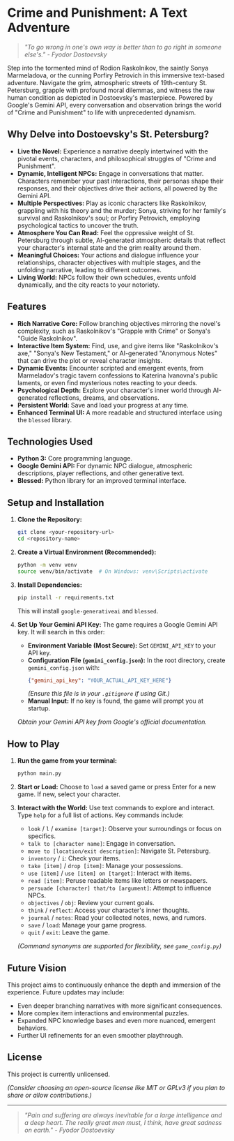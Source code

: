 # Crime and Punishment: A Text Adventure

> *"To go wrong in one's own way is better than to go right in someone else's." - Fyodor Dostoevsky*

Step into the tormented mind of Rodion Raskolnikov, the saintly Sonya Marmeladova, or the cunning Porfiry Petrovich in this immersive text-based adventure. Navigate the grim, atmospheric streets of 19th-century St. Petersburg, grapple with profound moral dilemmas, and witness the raw human condition as depicted in Dostoevsky's masterpiece. Powered by Google's Gemini API, every conversation and observation brings the world of "Crime and Punishment" to life with unprecedented dynamism.

## Why Delve into Dostoevsky's St. Petersburg?

* **Live the Novel:** Experience a narrative deeply intertwined with the pivotal events, characters, and philosophical struggles of "Crime and Punishment".
* **Dynamic, Intelligent NPCs:** Engage in conversations that matter. Characters remember your past interactions, their personas shape their responses, and their objectives drive their actions, all powered by the Gemini API.
* **Multiple Perspectives:** Play as iconic characters like Raskolnikov, grappling with his theory and the murder; Sonya, striving for her family's survival and Raskolnikov's soul; or Porfiry Petrovich, employing psychological tactics to uncover the truth.
* **Atmosphere You Can Read:** Feel the oppressive weight of St. Petersburg through subtle, AI-generated atmospheric details that reflect your character's internal state and the grim reality around them.
* **Meaningful Choices:** Your actions and dialogue influence your relationships, character objectives with multiple stages, and the unfolding narrative, leading to different outcomes.
* **Living World:** NPCs follow their own schedules, events unfold dynamically, and the city reacts to your notoriety.

## Features

* **Rich Narrative Core:** Follow branching objectives mirroring the novel's complexity, such as Raskolnikov's "Grapple with Crime" or Sonya's "Guide Raskolnikov".
* **Interactive Item System:** Find, use, and give items like "Raskolnikov's axe," "Sonya's New Testament," or AI-generated "Anonymous Notes" that can drive the plot or reveal character insights.
* **Dynamic Events:** Encounter scripted and emergent events, from Marmeladov's tragic tavern confessions to Katerina Ivanovna's public laments, or even find mysterious notes reacting to your deeds.
* **Psychological Depth:** Explore your character's inner world through AI-generated reflections, dreams, and observations.
* **Persistent World:** Save and load your progress at any time.
* **Enhanced Terminal UI:** A more readable and structured interface using the `blessed` library.

## Technologies Used

* **Python 3:** Core programming language.
* **Google Gemini API:** For dynamic NPC dialogue, atmospheric descriptions, player reflections, and other generative text.
* **Blessed:** Python library for an improved terminal interface.

## Setup and Installation

1.  **Clone the Repository:**
    ```bash
    git clone <your-repository-url>
    cd <repository-name>
    ```
2.  **Create a Virtual Environment (Recommended):**
    ```bash
    python -m venv venv
    source venv/bin/activate  # On Windows: venv\Scripts\activate
    ```
3.  **Install Dependencies:**
    ```bash
    pip install -r requirements.txt 
    ```
    This will install `google-generativeai` and `blessed`.
4.  **Set Up Your Gemini API Key:**
    The game requires a Google Gemini API key. It will search in this order:
    * **Environment Variable (Most Secure):** Set `GEMINI_API_KEY` to your API key.
    * **Configuration File (`gemini_config.json`):** In the root directory, create `gemini_config.json` with:
        ```json
        {"gemini_api_key": "YOUR_ACTUAL_API_KEY_HERE"}
        ```
        *(Ensure this file is in your `.gitignore` if using Git.)*
    * **Manual Input:** If no key is found, the game will prompt you at startup.

    *Obtain your Gemini API key from Google's official documentation.*

## How to Play

1.  **Run the game from your terminal:**
    ```bash
    python main.py
    ```
   
2.  **Start or Load:** Choose to `load` a saved game or press Enter for a new game. If new, select your character.
3.  **Interact with the World:**
    Use text commands to explore and interact. Type `help` for a full list of actions. Key commands include:

    * `look` / `l` / `examine [target]`: Observe your surroundings or focus on specifics.
    * `talk to [character name]`: Engage in conversation.
    * `move to [location/exit description]`: Navigate St. Petersburg.
    * `inventory` / `i`: Check your items.
    * `take [item]` / `drop [item]`: Manage your possessions.
    * `use [item]` / `use [item] on [target]`: Interact with items.
    * `read [item]`: Peruse readable items like letters or newspapers.
    * `persuade [character] that/to [argument]`: Attempt to influence NPCs.
    * `objectives` / `obj`: Review your current goals.
    * `think` / `reflect`: Access your character's inner thoughts.
    * `journal` / `notes`: Read your collected notes, news, and rumors.
    * `save` / `load`: Manage your game progress.
    * `quit` / `exit`: Leave the game.

    *(Command synonyms are supported for flexibility, see `game_config.py`)*

## Future Vision

This project aims to continuously enhance the depth and immersion of the experience. Future updates may include:

* Even deeper branching narratives with more significant consequences.
* More complex item interactions and environmental puzzles.
* Expanded NPC knowledge bases and even more nuanced, emergent behaviors.
* Further UI refinements for an even smoother playthrough.

## License

This project is currently unlicensed.

*(Consider choosing an open-source license like MIT or GPLv3 if you plan to share or allow contributions.)*

---

> *"Pain and suffering are always inevitable for a large intelligence and a deep heart. The really great men must, I think, have great sadness on earth." - Fyodor Dostoevsky*